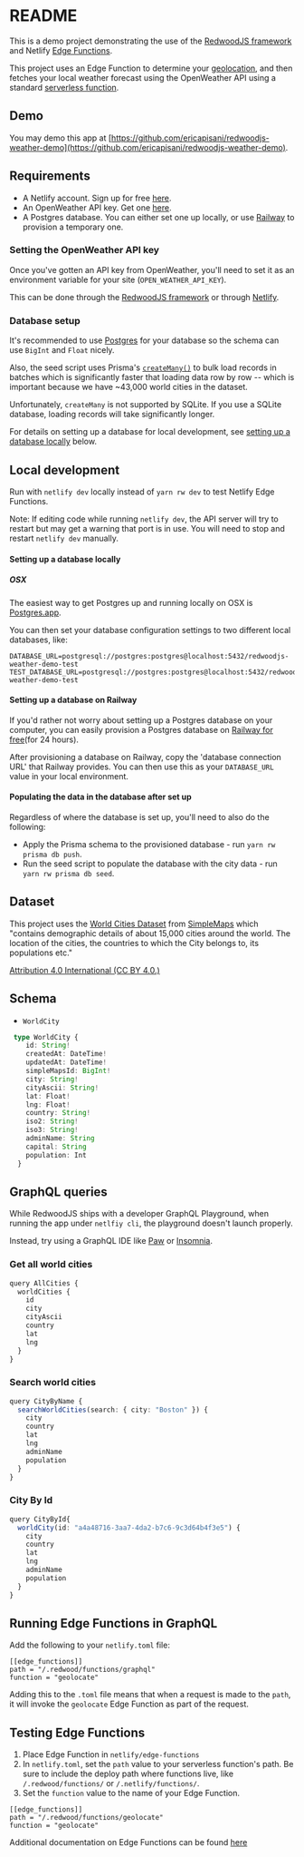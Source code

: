 # README

This is a demo project demonstrating the use of the [RedwoodJS framework](https://redwoodjs.com/) and Netlify [Edge Functions](https://docs.netlify.com/netlify-labs/experimental-features/edge-functions/).

This project uses an Edge Function to determine your [geolocation](https://docs.netlify.com/netlify-labs/experimental-features/edge-functions/api/#netlify-specific-context-object), and then fetches your local weather forecast using the OpenWeather API using a standard [serverless function](https://redwoodjs.com/docs/serverless-functions).

## Demo

You may demo this app at [https://github.com/ericapisani/redwoodjs-weather-demo](https://github.com/ericapisani/redwoodjs-weather-demo).

## Requirements

- A Netlify account. Sign up for free [here](https://app.netlify.com/signup).
- An OpenWeather API key. Get one [here](https://openweathermap.org/api).
- A Postgres database. You can either set one up locally, or use [Railway](https://railway.app/) to provision a temporary one.

### Setting the OpenWeather API key

Once you've gotten an API key from OpenWeather, you'll need to set it as an environment variable for your site (`OPEN_WEATHER_API_KEY`).

This can be done through the [RedwoodJS framework](https://redwoodjs.com/docs/environment-variables) or through [Netlify](https://docs.netlify.com/configure-builds/environment-variables/#declare-variables).

### Database setup

It's recommended to use [Postgres](https://www.postgresql.org/) for your database so the schema can use `BigInt` and `Float` nicely.

Also, the seed script uses Prisma's [`createMany()`](https://www.prisma.io/docs/reference/api-reference/prisma-client-reference#createmany) to bulk load records in batches which is significantly faster that loading data row by row -- which is important because we have ~43,000 world cities in the dataset.

Unfortunately, `createMany` is not supported by SQLite. If you use a SQLite database, loading records will take significantly longer.

For details on setting up a database for local development, see [setting up a database locally](#setting-up-a-database-locally) below.

## Local development

Run with `netlify dev` locally instead of `yarn rw dev` to test Netlify Edge Functions.

Note: If editing code while running `netlify dev`, the API server will try to restart but may get a warning that port is in use. You will need to stop and restart `netlify dev` manually.

#### Setting up a database locally

##### OSX

The easiest way to get Postgres up and running locally on OSX is [Postgres.app](https://postgresapp.com).

You can then set your database configuration settings to two different local databases, like:

```
DATABASE_URL=postgresql://postgres:postgres@localhost:5432/redwoodjs-weather-demo-test
TEST_DATABASE_URL=postgresql://postgres:postgres@localhost:5432/redwoodjs-weather-demo-test
```

#### Setting up a database on Railway

If you'd rather not worry about setting up a Postgres database on your computer, you can easily provision a Postgres database on [Railway for free](https://railway.app/)(for 24 hours).

After provisioning a database on Railway, copy the 'database connection URL' that Railway provides. You can then use this as your `DATABASE_URL` value in your local environment.

#### Populating the data in the database after set up

Regardless of where the database is set up, you'll need to also do the following:

- Apply the Prisma schema to the provisioned database - run `yarn rw prisma db push`.
- Run the seed script to populate the database with the city data - run `yarn rw prisma db seed`.

## Dataset

This project uses the [World Cities Dataset](https://simplemaps.com/data/world-cities) from [SimpleMaps](https://simplemaps.com) which "contains demographic details of about 15,000 cities around the world. The location of the cities, the countries to which the City belongs to, its populations etc."

[Attribution 4.0 International (CC BY 4.0.)](https://creativecommons.org/licenses/by/4.0/)

## Schema

- `WorldCity`

```ts
 type WorldCity {
    id: String!
    createdAt: DateTime!
    updatedAt: DateTime!
    simpleMapsId: BigInt!
    city: String!
    cityAscii: String!
    lat: Float!
    lng: Float!
    country: String!
    iso2: String!
    iso3: String!
    adminName: String
    capital: String
    population: Int
  }
```

## GraphQL queries

While RedwoodJS ships with a developer GraphQL Playground, when running the app under `netlfiy cli`, the playground doesn't launch properly.

Instead, try using a GraphQL IDE like [Paw](https://paw.cloud) or [Insomnia](https://insomnia.rest).

### Get all world cities

```ts
query AllCities {
  worldCities {
    id
    city
    cityAscii
    country
    lat
    lng
  }
}
```

### Search world cities

```ts
query CityByName {
  searchWorldCities(search: { city: "Boston" }) {
    city
    country
    lat
    lng
    adminName
    population
  }
}
```

### City By Id

```ts
query CityById{
  worldCity(id: "a4a48716-3aa7-4da2-b7c6-9c3d64b4f3e5") {
    city
    country
    lat
    lng
    adminName
    population
  }
}
```

## Running Edge Functions in GraphQL

Add the following to your `netlify.toml` file:

```
[[edge_functions]]
path = "/.redwood/functions/graphql"
function = "geolocate"
```

Adding this to the `.toml` file means that when a request is made to the `path`, it will invoke the `geolocate` Edge Function as part of the request.

## Testing Edge Functions

1. Place Edge Function in `netlify/edge-functions`
2. In `netlify.toml`, set the `path` value to your serverless function's path.
   Be sure to include the deploy path where functions live, like `/.redwood/functions/` or `/.netlify/functions/`.
3. Set the `function` value to the name of your Edge Function.

```
[[edge_functions]]
path = "/.redwood/functions/geolocate"
function = "geolocate"
```

Additional documentation on Edge Functions can be found [here](https://docs.netlify.com/netlify-labs/experimental-features/edge-functions/get-started/)
